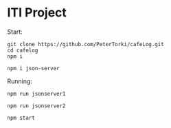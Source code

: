 # ITI Project

Start:
```
git clone https://github.com/PeterTorki/cafeLog.git
cd cafelog
npm i
```
```
npm i json-server
```
Running: 

```
npm run jsonserver1
```
```
npm run jsonserver2
```
```
npm start
```
